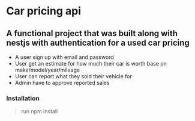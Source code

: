 # Car pricing api

## A functional project that was built along with nestjs with authentication for a used car pricing

- A user sign up with email and password
- User get an estimate for how much their car is worth base on make/model/year/mileage
- User can report what they sold their vehicle for
- Admin have to approve reported sales

### Installation

> run npm install
